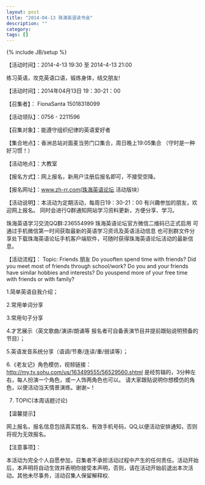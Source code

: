 ```yaml
---
layout: post
title: "2014-04-13 珠澳英语读书会"
description: ""
category: 
tags: []
---
```

{% include JB/setup %}

【活动时间】：2014-4-13 19:30 至 2014-4-13 21:00

<!--more-->

 练习英语，攻克英语口语，锻炼身体，结交朋友!
 
【活动时间】：2014年04月13日  19：30-21：00

【召集者】： FionaSanta 15018318099

【活动领队】：0756 - 2211596

【召集对象】：能遵守组织纪律的英语爱好者

【集合地点】：香洲总站对面麦当劳门口集合，周日晚上19:05集合
             （守时是一种好习惯！）

【活动地点】：大教室

【报名方式】：网上报名，新用户注册后报名即可，不接受空降。

【报名网址】：www.zh-rr.com(珠海英语论坛 活动版块）

【活动说明】：本活动为定期活动，每周日19：30-21：00
              有兴趣参加的朋友，欢迎网上报名。
              同时会进行Q群通知网站学习资料更新，方便分享、学习。
              
 珠海英语学习交流QQ群:236554999
 珠海英语论坛官方微信二维码已正式启用
 可通过手机微信第一时间获取最新的英语学习资讯及英语活动信息
 也可到群文件分享处下载珠海英语论坛手机客户端软件，可随时获得珠海英语论坛活动的最新信息。

 【活动流程】：
 Topic: Friends  朋友
 Do youoften spend time with friends?
 Did you meet most of friends through school/work?
 Do you and your friends have similar hobbies and interests?
 Do youspend more of your free time with friends or with family?
  
 1.简单英语自我介绍；
 
 2.常用单词分享
 
 3.常用句子分享
 
 4.才艺展示（英文歌曲/演讲/朗诵等 报名者可自备表演节目并提前跟贴说明预备的节目）；

 5.英语发音系统分享（语调/节奏/连读/重/弱读等）；
 
 6.《老友记》角色模仿，视频链接：http://my.tv.sohu.com/us/163499555/56529560.shtml 
   是经剪辑的，3分种左右，每人扮演一个角色，或一人饰两角色也可以。
   请大家跟贴说明你想模仿的角色，以便活动当天情景演练。谢谢~！

 7. TOPIC(本周话题讨论)
 
【温馨提示】

 网上报名，报名信息包括真实姓名、有效手机号码，QQ,以便活动安排通知，否则将视为无效报名。

【注意事项】：

 本活动为完全个人自愿参加，召集者不承担活动过程中产生的任何责任。活动开始后，本声明将自动生效并表明你接受本声明，否则，请在活动开始前退出本次活动。其他未尽事务，活动召集人保留解释权.

